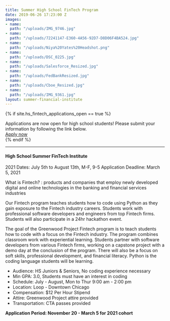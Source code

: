 ```yaml
---
title: Summer High School FinTech Program
date: 2019-06-26 17:23:00 Z
images:
- name: 
  path: "/uploads/IMG_9746.jpg"
- name: 
  path: "/uploads/72241147-E360-4A56-92D7-D8D06F4BA524.jpg"
- name: 
  path: "/uploads/Niya%20Yates%20Headshot.png"
- name: 
  path: "/uploads/DSC_0225.jpg"
- name: 
  path: "/uploads/Salesforce_Resized.jpg"
- name: 
  path: "/uploads/FedBankResized.jpg"
- name: 
  path: "/uploads/Cboe_Resized.jpg"
- name: 
  path: "/uploads/IMG_9361.jpg"
layout: summer-financial-institute
---
```


{% if site.hs_fintech_applications_open == true %}
<div class="applications-open lg-p3 p2 mb3 mt3 lg-mt0">
    <div class="h3">Applications are now open for high school students! Please submit your information by following the link below.</div>
    <a href="http://greenwoodproject.org/high-school-apply/" class="button">Apply now</a>
</div>
{% endif %}

* * *

#### High School Summer FinTech Institute

2021 Dates: July 5th to August 13th, M-F, 9-5 
Application Deadline: March 5, 2021 

What is Fintech? : products and companies that employ newly developed digital and online technologies in the banking and financial services industries

Our Fintech program teaches students how to code using Python as they gain exposure to the Fintech industry careers. Students work with professional software developers and engineers from top Fintech firms. Students will also participate in a 24hr hackathon event.

The goal of the Greenwood Project Fintech program is to teach students how to code with a focus on the Fintech industry. The program combines classroom work with experiential learning. Students partner with software developers from various Fintech firms, working on a capstone project with a demo day at the conclusion of the program. There will also be a focus on soft skills, professional development, and financial literacy. Python is the coding language students will be learning.

* Audience: HS Juniors & Seniors, No coding experience necessary
* Min GPA: 3.0, Students must have an interest in coding
* Schedule: July - August, Mon to Thur 9:00 am - 2:00 pm
* Location: Loop - Downtown Chicago
* Compensation: $12 Per Hour Stipend
* Attire: Greenwood Project attire provided
* Transportation: CTA passes provided

**Application Period: November 20 - March 5 for 2021 cohort**
